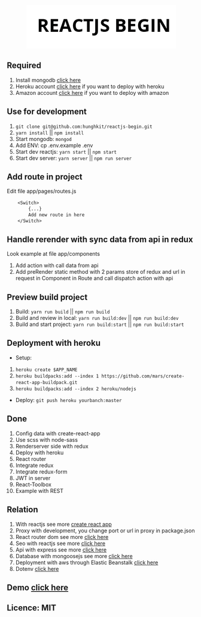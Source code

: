 <p align="center">
  <img src="docs/images/banner.png">
</p>

## Required
1. Install mongodb [click here](https://docs.mongodb.com/manual/installation)
2. Heroku account [click here](https://heroku.com) if you want to deploy with heroku
3. Amazon account [click here](https://aws.amazon.com/) if you want to deploy with amazon
## Use for development
1. `git clone git@github.com:hunghkit/reactjs-begin.git`
2. `yarn install` || `npm install`
3. Start mongodb: `mongod`
4. Add ENV: cp .env.example .env
5. Start dev reactjs: `yarn start` || `npm start`
6. Start dev server: `yarn server` || `npm run server`
## Add route in project
Edit file app/pages/routes.js

```
    <Switch>
        {...}
        Add new route in here
    </Switch>
```

## Handle rerender with sync data from api in redux
Look example at file app/components
1. Add action with call data from api
2. Add preRender static method with 2 params store of redux and url in request in Component in Route and call dispatch action with api
## Preview build project
1. Build: `yarn run build` || `npm run build`
2. Build and review in local: `yarn run build:dev` || `npm run build:dev`
3. Build and start project: `yarn run build:start` || `npm run build:start`
## Deployment with heroku
- Setup:
1. `heroku create $APP_NAME`
2. `heroku buildpacks:add --index 1 https://github.com/mars/create-react-app-buildpack.git `
3. `heroku buildpacks:add --index 2 heroku/nodejs`
- Deploy:
`git push heroku yourbanch:master`

## Done
1. Config data with create-react-app
2. Use scss with node-sass
3. Renderserver side with redux
4. Deploy with heroku
5. React router
6. Integrate redux
7. Integrate redux-form
8. JWT in server
9. React-Toolbox
10. Example with REST
## Relation
1. With reactjs see more [create react app](https://github.com/facebookincubator/create-react-app)
2. Proxy with development, you change port or url in proxy in package.json
3. React router dom see more [click here](https://github.com/ReactTraining/react-router)
4. Seo with reactjs see more [click here](https://github.com/nfl/react-helmet)
5. Api with express see more [click here](https://expressjs.com/en/guide/routing.html)
6. Database with mongoosejs see more [click here](http://mongoosejs.com/docs/guide.html)
7. Deployment with aws through Elastic Beanstalk [click here](http://docs.aws.amazon.com/elasticbeanstalk/latest/dg/eb-cli3-install.html)
8. Dotenv [click here](https://github.com/bkeepers/dotenv)
## Demo [click here](https://reactjs-begin.herokuapp.com)
## Licence: MIT
